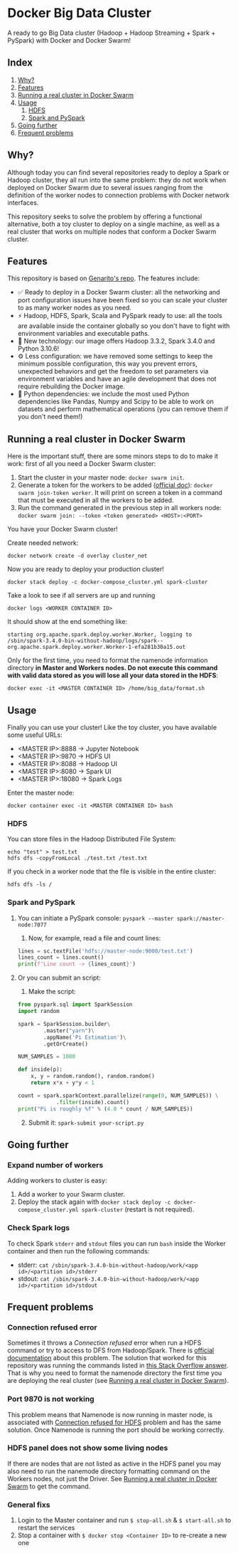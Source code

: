 
# Docker Big Data Cluster

A ready to go Big Data cluster (Hadoop + Hadoop Streaming + Spark + PySpark) with Docker and Docker Swarm!


## Index

1. [Why?](#why)
1. [Features](#features)
1. [Running a real cluster in Docker Swarm](#running-a-real-cluster-in-docker-swarm)
1. [Usage](#usage)
	1. [HDFS](#hdfs)
	1. [Spark and PySpark](#spark-and-pyspark)
1. [Going further](#going-further)
1. [Frequent problems](#frequent-problems)


## Why?

Although today you can find several repositories ready to deploy a Spark or Hadoop cluster, they all run into the same problem: they do not work when deployed on Docker Swarm due to several issues ranging from the definition of the worker nodes to connection problems with Docker network interfaces.

This repository seeks to solve the problem by offering a functional alternative, both a toy cluster to deploy on a single machine, as well as a real cluster that works on multiple nodes that conform a Docker Swarm cluster.


## Features

This repository is based on [Genarito's repo](https://github.com/jware-solutions/docker-big-data-cluster). The features include:

- ✅ Ready to deploy in a Docker Swarm cluster: all the networking and port configuration issues have been fixed so you can scale your cluster to as many worker nodes as you need.
- ⚡️ Hadoop, HDFS, Spark, Scala and PySpark ready to use: all the tools are available inside the container globally so you don't have to fight with environment variables and executable paths.
- 🌟 New technology: our image offers Hadoop 3.3.2, Spark 3.4.0 and Python 3.10.6!
- ⚙️ Less configuration: we have removed some settings to keep the minimum possible configuration, this way you prevent errors, unexpected behaviors and get the freedom to set parameters via environment variables and have an agile development that does not require rebuilding the Docker image. 
- 🐍 Python dependencies: we include the most used Python dependencies like Pandas, Numpy and Scipy to be able to work on datasets and perform mathematical operations (you can remove them if you don't need them!)


## Running a real cluster in Docker Swarm

Here is the important stuff, there are some minors steps to do to make it work: first of all you need a Docker Swarm cluster:

1. Start the cluster in your master node: `docker swarm init`.
1. Generate a token for the workers to be added ([official doc][swarm-docs]): `docker swarm join-token worker`. It will print on screen a token in a command that must be executed in all the workers to be added.
1. Run the command generated in the previous step in all workers node: `docker swarm join: --token <token generated> <HOST>:<PORT>`

You have your Docker Swarm cluster! 

Create needed network:

```
docker network create -d overlay cluster_net
```

Now you are ready to deploy your production cluster!

```
docker stack deploy -c docker-compose_cluster.yml spark-cluster
```

Take a look to see if all servers are up and running

```
docker logs <WORKER CONTAINER ID>
```

It should show at the end something like: 

`starting org.apache.spark.deploy.worker.Worker, logging to /sbin/spark-3.4.0-bin-without-hadoop/logs/spark--org.apache.spark.deploy.worker.Worker-1-efa281b30a15.out`

Only for the first time, you need to format the namenode information directory **in Master and Workers nodes. Do not execute this command with valid data stored as you will lose all your data stored in the HDFS**:

```
docker exec -it <MASTER CONTAINER ID> /home/big_data/format.sh
```


## Usage

Finally you can use your cluster! Like the toy cluster, you have available some useful URLs:

- \<MASTER IP>:8888 -> Jupyter Notebook
- \<MASTER IP>:9870 -> HDFS UI
- \<MASTER IP>:8088 -> Hadoop UI
- \<MASTER IP>:8080 -> Spark UI
- \<MASTER IP>:18080 -> Spark Logs

 Enter the master node:

```
docker container exec -it <MASTER CONTAINER ID> bash
```


### HDFS

You can store files in the Hadoop Distributed File System:

```
echo "test" > test.txt
hdfs dfs -copyFromLocal ./test.txt /test.txt
```

If you check in a worker node that the file is visible in the entire cluster:

`hdfs dfs -ls /`

<!-- ### TODO: add Hadoop -->

### Spark and PySpark

1. You can initiate a PySpark console: `pyspark --master spark://master-node:7077`
	1. Now, for example, read a file and count lines:

	```python
	lines = sc.textFile('hdfs://master-node:9000/test.txt')
	lines_count = lines.count()
	print(f'Line count -> {lines_count}')
	```
1. Or you can submit an script:
	1. Make the script:
	
	```python
	from pyspark.sql import SparkSession
 	import random

	spark = SparkSession.builder\
	        .master("yarn")\
	        .appName('Pi Estimation')\
	        .getOrCreate()

	NUM_SAMPLES = 1000

	def inside(p):
		x, y = random.random(), random.random()
		return x*x + y*y < 1

	count = spark.sparkContext.parallelize(range(0, NUM_SAMPLES)) \
				.filter(inside).count()
	print("Pi is roughly %f" % (4.0 * count / NUM_SAMPLES))
	```
	
	
	2. Submit it: `spark-submit your-script.py` 


## Going further


### Expand number of workers

Adding workers to cluster is easy:

1. Add a worker to your Swarm cluster.
1. Deploy the stack again with `docker stack deploy -c docker-compose_cluster.yml spark-cluster` (restart is not required).


### Check Spark logs

To check Spark `stderr` and `stdout` files you can run `bash` inside the Worker container and then run the following commands:

- stderr: `cat /sbin/spark-3.4.0-bin-without-hadoop/work/<app id>/<partition id>/stderr`
- stdout: `cat /sbin/spark-3.4.0-bin-without-hadoop/work/<app id>/<partition id>/stdout`


## Frequent problems


### Connection refused error

Sometimes it throws a *Connection refused* error when run a HDFS command or try to access to DFS from Hadoop/Spark. There is [official documentation][connection-refused-docs] about this problem. The solution that worked for this repository was running the commands listed in [this Stack Overflow answer][connection-refused-answer]. That is why you need to format the namenode directory the first time you are deploying the real cluster (see [Running a real cluster in Docker Swarm](##running-a-real-cluster-in-docker-swarm)).


### Port 9870 is not working

This problem means that Namenode is now running in master node, is associated with [Connection refused for HDFS](###connection-refused-for-hdfs) problem and has the same solution. Once Namenode is running the port should be working correctly.


### HDFS panel does not show some living nodes

If there are nodes that are not listed as active in the HDFS panel you may also need to run the nanemode directory formatting command on the Workers nodes, not just the Driver. See [Running a real cluster in Docker Swarm](##running-a-real-cluster-in-docker-swarm) to get the command.

### General fixs ###
1. Login to the Master container and run `$ stop-all.sh` & `$ start-all.sh` to restart the services
2. Stop a container with `$ docker stop <Container ID>` to re-create a new one

[swarm-docs]: https://docs.docker.com/engine/swarm/join-nodes/
[volumes-docs]: https://docs.docker.com/compose/compose-file/compose-file-v3/#volumes
[connection-refused-docs]: https://cwiki.apache.org/confluence/display/HADOOP2/ConnectionRefused
[connection-refused-answer]: https://stackoverflow.com/a/42281292/7058363
